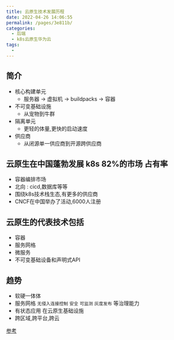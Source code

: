 ```yaml
---
title: 云原生技术发展历程
date: 2022-04-26 14:06:55
permalink: /pages/3e811b/
categories:
  - 后端
  - k8s云原生华为云
tags:
  - 
---
```



## 简介
  * 核心构建单元
    * 服务器 -> 虚拟机 -> buildpacks -> 容器
  * 不可变基础设施
    * 从宠物到牛群
  * 隔离单元
    * 更轻的体量,更快的启动速度
  * 供应商
    * 从闭源单一供应商到开源跨供应商


## 云原生在中国蓬勃发展 k8s 82%的市场 占有率
  * 容器编排市场
  * 北向 : cicd,数据库等等
  * 围绕k8s技术栈生态,有更多的供应商
  * CNCF在中国举办了活动,6000人注册


## 云原生的代表技术包括
  * 容器
  * 服务网格
  * 微服务
  * 不可变基础设备和声明式API

## 趋势
  * 软硬一体体
  * 服务网格 `无侵入连接控制` `安全` `可监测` `灰度发布` 等治理能力
  * 有状态应用 在云原生基础设施
  * 跨区域,跨平台,跨云




[参考](https://education.huaweicloud.com/courses/course-v1:HuaweiX+CBUCNXI028+Self-paced/courseware/9c4e3c7ab8ad4307be888d94bb5c2c6b/87124f11a02c43599d62b7fc9131dd54/)



